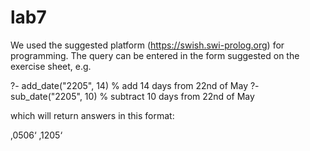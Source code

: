 # lab7

We used the suggested platform (https://swish.swi-prolog.org) for programming. The query can be entered in the form suggested on the exercise sheet, e.g.

?- add_date("2205", 14)   % add 14 days from 22nd of May
?- sub_date("2205", 10)   % subtract 10 days from 22nd of May

which will return answers in this format:

‚0506‘
‚1205‘

